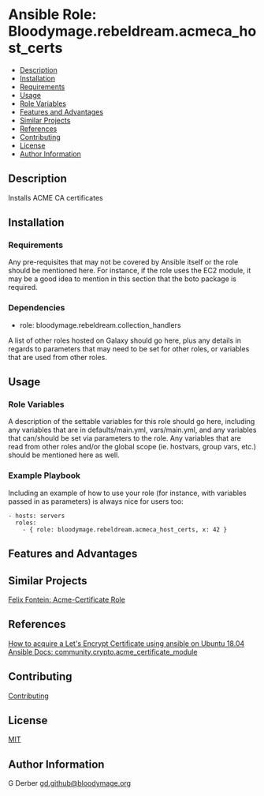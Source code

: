 Ansible Role: Bloodymage.rebeldream.acmeca_host_certs
===============

- [Description](#description)
- [Installation](#installation)
- [Requirements](#requirements)
- [Usage](#usage)
- [Role Variables](#role-variables)
- [Features and Advantages](#features-and-advantages)
- [Similar Projects](#similar-projects)
- [References](#references)
- [Contributing](#contributing)
- [License](#license)
- [Author Information](#author-information)

Description
-----------
Installs ACME CA certificates

Installation
------------

### Requirements

Any pre-requisites that may not be covered by Ansible itself or the role should be mentioned here. For instance, if the role uses the EC2 module, it may be a good idea to mention in this section that the boto package is required.

### Dependencies
  - role: bloodymage.rebeldream.collection_handlers

A list of other roles hosted on Galaxy should go here, plus any details in regards to parameters that may need to be set for other roles, or variables that are used from other roles.

Usage
-----

### Role Variables

A description of the settable variables for this role should go here, including any variables that are in defaults/main.yml, vars/main.yml, and any variables that can/should be set via parameters to the role. Any variables that are read from other roles and/or the global scope (ie. hostvars, group vars, etc.) should be mentioned here as well.

### Example Playbook

Including an example of how to use your role (for instance, with variables passed in as parameters) is always nice for users too:

    - hosts: servers
      roles:
        - { role: bloodymage.rebeldream.acmeca_host_certs, x: 42 }

Features and Advantages
-----------------------


Similar Projects
----------------
  [Felix Fontein: Acme-Certificate Role](https://github.com/felixfontein/acme-certificate/blob/main/tasks/main.yml)

References
----------
  [How to acquire a Let's Encrypt Certificate using ansible on Ubuntu 18.04](https://www.digitalocean.com/community/tutorials/how-to-acquire-a-let-s-encrypt-certificate-using-ansible-on-ubuntu-18-04)
  [Ansible Docs: community.crypto.acme_certificate_module ](https://docs.ansible.com/ansible/latest/collections/community/crypto/acme_certificate_module.html)

Contributing
------------
[Contributing](CONTRIBUTING.md.md)

License
-------
[MIT](MIT.md)

Author Information
------------------
G Derber
gd.github@bloodymage.org
